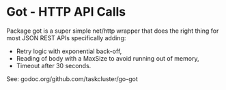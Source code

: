 Got - HTTP API Calls
====================

Package got is a super simple net/http wrapper that does the right thing
for most JSON REST APIs specifically adding:

 * Retry logic with exponential back-off,
 * Reading of body with a MaxSize to avoid running out of memory,
 * Timeout after 30 seconds.

See: godoc.org/github.com/taskcluster/go-got
